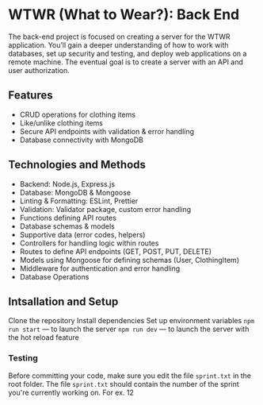# WTWR (What to Wear?): Back End
The back-end project is focused on creating a server for the WTWR application. You’ll gain a deeper understanding of how to work with databases, set up security and testing, and deploy web applications on a remote machine. The eventual goal is to create a server with an API and user authorization.

## Features
- CRUD operations for clothing items
- Like/unlike clothing items
- Secure API endpoints with validation & error handling
- Database connectivity with MongoDB

## Technologies and Methods 
- Backend: Node.js, Express.js
- Database: MongoDB & Mongoose
- Linting & Formatting: ESLint, Prettier
- Validation: Validator package, custom error handling
- Functions defining API routes
- Database schemas & models
- Supportive data (error codes, helpers)
- Controllers for handling logic within routes
- Routes to define API endpoints (GET, POST, PUT, DELETE)
- Models using Mongoose for defining schemas (User, ClothingItem)
- Middleware for authentication and error handling
- Database Operations


## Intsallation and Setup
Clone the repository
Install dependencies
Set up environment variables
`npm run start` — to launch the server 
`npm run dev` — to launch the server with the hot reload feature


### Testing
Before committing your code, make sure you edit the file `sprint.txt` in the root folder. The file `sprint.txt` should contain the number of the sprint you're currently working on. For ex. 12
